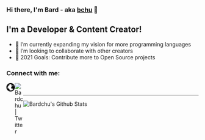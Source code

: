 ### Hi there, I'm Bard - aka [bchu][website] 👋

## I'm a Developer & Content Creator!
- 🌱 I’m currently expanding my vision for more programming languages
- 👯 I’m looking to collaborate with other creators
- 🥅 2021 Goals: Contribute more to Open Source projects

### Connect with me:

[<img align="left" alt="Bardchu.com" width="22px" src="https://raw.githubusercontent.com/iconic/open-iconic/master/svg/globe.svg" />][website]
[<img align="left" alt="Bardchu | Twitter" width="22px" src="https://cdn.jsdelivr.net/npm/simple-icons@v3/icons/twitter.svg" />][twitter]

<br />

---

<img align="left" alt="Bardchu's Github Stats" src="https://github-readme-stats.vercel.app/api?username=Bardchu&show_icons=true&hide_border=true&theme=dracula" />

[website]: https://bardchu.com
[twitter]: https://twitter.com/bardchu
